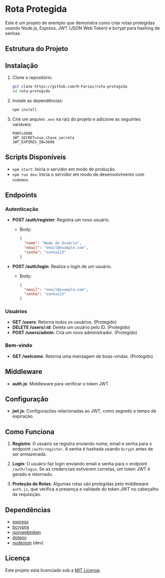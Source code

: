 # Rota Protegida

Este é um projeto de exemplo que demonstra como criar rotas protegidas usando Node.js, Express, JWT (JSON Web Token) e bcrypt para hashing de senhas.

## Estrutura do Projeto

## Instalação

1. Clone o repositório:

   ```sh
   git clone https://github.com/O-Farias/rota-protegida
   cd rota-protegida
   ```

2. Instale as dependências:

   ```sh
   npm install
   ```

3. Crie um arquivo `.env` na raiz do projeto e adicione as seguintes variáveis:
   ```env
   PORT=3000
   JWT_SECRET=sua_chave_secreta
   JWT_EXPIRES_IN=3600
   ```

## Scripts Disponíveis

- `npm start`: Inicia o servidor em modo de produção.
- `npm run dev`: Inicia o servidor em modo de desenvolvimento com `nodemon`.

## Endpoints

### Autenticação

- **POST /auth/register**: Registra um novo usuário.

  - Body:
    ```json
    {
      "nome": "Nome do Usuário",
      "email": "email@example.com",
      "senha": "senha123"
    }
    ```

- **POST /auth/login**: Realiza o login de um usuário.
  - Body:
    ```json
    {
      "email": "email@example.com",
      "senha": "senha123"
    }
    ```

### Usuários

- **GET /users**: Retorna todos os usuários. (Protegido)
- **DELETE /users/:id**: Deleta um usuário pelo ID. (Protegido)
- **POST /users/admin**: Cria um novo administrador. (Protegido)

### Bem-vindo

- **GET /welcome**: Retorna uma mensagem de boas-vindas. (Protegido)

## Middleware

- **auth.js**: Middleware para verificar o token JWT.

## Configuração

- **jwt.js**: Configurações relacionadas ao JWT, como segredo e tempo de expiração.

## Como Funciona

1. **Registro**: O usuário se registra enviando nome, email e senha para o endpoint `/auth/register`. A senha é hashada usando `bcrypt` antes de ser armazenada.

2. **Login**: O usuário faz login enviando email e senha para o endpoint `/auth/login`. Se as credenciais estiverem corretas, um token JWT é gerado e retornado.

3. **Proteção de Rotas**: Algumas rotas são protegidas pelo middleware `auth.js`, que verifica a presença e validade do token JWT no cabeçalho da requisição.

## Dependências

- [express](https://www.npmjs.com/package/express)
- [bcryptjs](https://www.npmjs.com/package/bcryptjs)
- [jsonwebtoken](https://www.npmjs.com/package/jsonwebtoken)
- [dotenv](https://www.npmjs.com/package/dotenv)
- [nodemon](https://www.npmjs.com/package/nodemon) (dev)

## Licença

Este projeto está licenciado sob a [MIT License](LICENSE).
